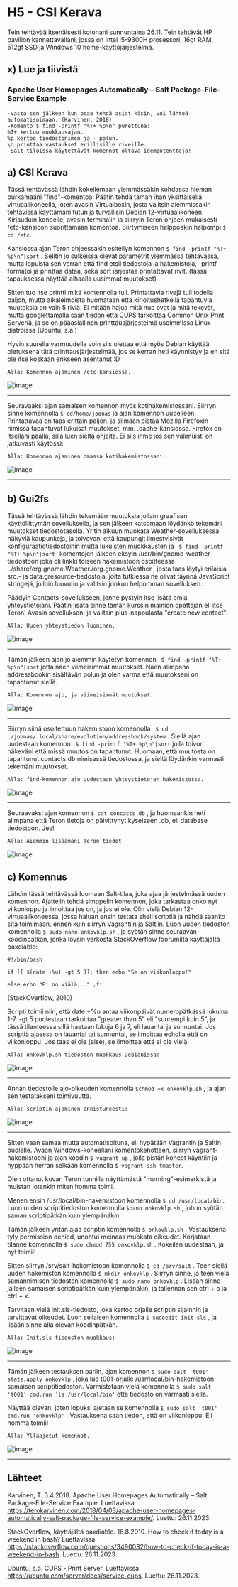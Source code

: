 # H5 - CSI Kerava

Tein tehtävää itsenäisesti kotonani sunnuntaina 26.11. Tein tehtävät HP pavilion kannettavallani, jossa on Intel i5-9300H prosessori, 16gt RAM, 512gt SSD ja Windows 10 home-käyttöjärjestelmä.

## x) Lue ja tiivistä

### Apache User Homepages Automatically – Salt Package-File-Service Example

```
-Vasta sen jälkeen kun osaa tehdä asiat käsin, voi lähteä automatisoimaan. (Karvinen, 2018)
-Komento $ find -printf "%T+ %p\n" purettuna:
%T+ kertoo muokkausajan.
%p kertoo tiedostonimen ja - polun.
\n printtaa vastaukset erillisille riveille.
-Salt tiloissa käytettävät komennot oltava idempotentteja!
```

## a) CSI Kerava

Tässä tehtävässä lähdin kokeilemaan ylemmässäkin kohdassa hieman purkamaani "find"-komentoa. Päätin tehdä tämän ihan yksittäisellä virtuaalikoneella, joten avasin Virtualboxin, josta valitsin aiemmissakin tehtävissä käyttämäni tutun ja turvallisin Debian 12-virtuaalikoneen. Kirjauduin koneelle, avasin terminalin ja siirryin Teron ohjeen mukaisesti /etc-kansioon suorittamaan komentoa. Siirtymiseen helppoakin helpompi `$ cd /etc`. 

Kansiossa ajan Teron ohjeessakin esitellyn komennon `$ find -printf "%T+ %p\n"|sort` . Selitin jo sulkeissa olevat parametrit ylemmässä tehtävässä, mutta lopuista sen verran että find etsii tiedostoja ja hakemistoja, -printf formatoi ja printtaa dataa, sekä sort järjestää printattavat rivit. (tässä tapauksessa näyttää alhaalla uusimmat muutokset)

Sitten tuo itse printti mikä komennolla tuli. Printattavia rivejä tuli todella paljon, mutta aikaleimoista huomataan että kirjoitushetkellä tapahtuvia muutoksia on vain 5 riviä. Ei mitään hajua mitä nuo ovat ja mitä tekevät, mutta googlettamalla saan tiedon että CUPS tarkoittaa Common Unix Print Serveriä, ja se on pääasiallinen printtausjärjestelmä useimmissa Linux distroissa (Ubuntu, s.a.)

Hyvin suurella varmuudella voin siis olettaa että myös Debian käyttää oletuksena tätä printtausjärjestelmää, jos se kerran heti käynnistyy ja en sitä ole itse koskaan erikseen asentanut :D

`Alla: Komennon ajaminen /etc-kansiossa.`

![image](https://github.com/hautadata/palvelintenhallinta-jh/assets/148875340/a152fd4a-5219-450c-8863-f252d0aca586)

---

Seuravaaksi ajan samaisen komennon myös kotihakemistossani. Siirryn sinne komennolla `$ cd/home/joonas` ja ajan komennon uudelleen. Printattavaa on taas erittäin paljon, ja silmään pistää Mozilla Firefoxin nimissä tapahtuvat lukuisat muutokset, mm. .cache-kansiossa. Firefox on itselläni päällä, sillä luen sieltä ohjeita. Ei siis ihme jos sen välimuisti on jatkuvasti käytössä. 

`Alla: Komennon ajaminen omassa kotihakemistossani.`

![image](https://github.com/hautadata/palvelintenhallinta-jh/assets/148875340/0e907b73-2796-44a5-b44e-28d0e04b288f)

---

## b) Gui2fs

Tässä tehtävässä lähdin tekemään muutoksia jollain graafisen käyttöliittymän sovelluksella, ja sen jälkeen katsomaan löydänkö tekemäni muutokset tiedostotasolla. Yritin alkuun muokata Weather-sovelluksessa näkyviä kaupunkeja, ja toivovani että kaupungit ilmestyisivät konfiguraatiotiedostoihin mutta lukuisten muokkausten ja ` $ find -printf "%T+ %p\n"|sort` -komentojen jälkeen eksyin /usr/bin/gnome-weather tiedostoon joka oli linkki toiseen hakemistoon osoitteessa ../share/org.gnome.Weather./org.gnome.Weather , josta taas löytyi erilaisia src.- ja data.gresource-tiedostoja, joita tutkiessa ne olivat täynnä JavaScript stringejä, jolloin luovutin ja valitsin jonkun helpomman sovelluksen.

Päädyin Contacts-sovellukseen, jonne pystyin itse lisätä omia yhteystietojani. Päätin lisätä sinne tämän kurssin mainion opettajan eli itse Teron! Avasin sovelluksen, ja valitsin plus-nappulasta "create new contact".

`Alla: Uuden yhteystiedon luominen.`

![image](https://github.com/hautadata/palvelintenhallinta-jh/assets/148875340/600a0bb7-1309-4613-b4b3-5e03fda65299)

---

Tämän jälkeen ajan jo aiemmin käytetyn komennon ` $ find -printf "%T+ %p\n"|sort` jotta näen viimeisimmät muutokset. Näen alimpana addressbookin sisältävän polun ja olen varma että muutokseni on tapahtunut siellä. 

`Alla: Komennon ajo, ja viimeisimmät muutokset.`

![image](https://github.com/hautadata/palvelintenhallinta-jh/assets/148875340/4f55f669-cb56-444a-b5b7-bae514e82288)

---

Siirryn siinä osoitettuun hakemistoon komennolla ` $ cd ./joonas/.local/share/evolution/addressbook/system` . Siellä ajan uudestaan komennon ` $ find -printf "%T+ %p\n"|sort` jolla toivon näkeväni että missä muutos on tapahtunut. Huomaan, että muutosta on tapahtunut contacts.db nimisessä tiedostossa, ja sieltä löydänkin varmasti tekemäni muutokset.

`Alla: find-komennon ajo uudestaan yhteystietojen hakemistossa.`

![image](https://github.com/hautadata/palvelintenhallinta-jh/assets/148875340/e6d735f2-11c4-4b82-be8b-11bceccbeb7c)

---

Seuraavaksi ajan komennon `$ cat concacts.db` , ja huomaankin heti alimpana että Teron tietoja on päivittynyt kyseiseen .db, eli database tiedostoon. Jes!

`Alla: Aiemmin lisäämäni Teron tiedot`

![image](https://github.com/hautadata/palvelintenhallinta-jh/assets/148875340/1c92a823-cad6-4dc5-88a3-e8461a6a601b)

## c) Komennus

Lähdin tässä tehtävässä luomaan Salt-tilaa, joka ajaa järjestelmässä uuden komennon. Ajattelin tehdä simppelin komennon, joka tarkastaa onko nyt viikonloppu ja ilmoittaa jos on, ja jos ei ole. Olin vielä Debian 12-virtuaalikoneessa, jossa haluan ensin testata shell scriptiä ja nähdä saanko sitä toimimaan, ennen kuin siirryn Vagrantiin ja Saltiin. Luon uuden tiedoston komennolla `$ sudo nano onkovklp.sh` , ja syötän sinne seuraavan koodinpätkän, jonka löysin verkosta StackOverflow foorumilta käyttäjältä paxdiablo:

```
#!/bin/bash

if [[ $(date +%u) -gt 5 ]]; then echo "Se on viikonloppu!"

else echo "Ei oo viälä..." ;fi
```

(StackOverflow, 2010)

Scripti toimii niin, että date +%u antaa viikonpäivät numeropätkässä lukuina 1-7. -gt 5 puolestaan tarkoittaa "greater than 5" eli "suurempi kuin 5", ja tässä tilanteessa sillä haetaan lukuja 6 ja 7, eli lauantai ja sunnuntai. Jos scriptiä ajaessa on lauantai tai sunnuntai, se ilmoittaa echolla että on viikonloppu. Jos taas ei ole (else), se ilmoittaa että ei ole vielä.

`Alla: onkovklp.sh tiedoston muokkaus Debianissa:`

![image](https://github.com/hautadata/palvelintenhallinta-jh/assets/148875340/e4b8132a-367d-4e66-a73e-ad15096703ef)

---

Annan tiedostolle ajo-oikeuden komennolla `$chmod +x onkovklp.sh` , ja ajan sen testatakseni toimivuutta.

`Alla: scriptin ajaminen onnistuneesti:`

![image](https://github.com/hautadata/palvelintenhallinta-jh/assets/148875340/65b3b5fb-e227-445a-8031-e29f98581b7e)

---

Sitten vaan samaa mutta automatisoituna, eli hypätään Vagrantin ja Saltin puolelle. Avaan Windows-koneellani komentokehotteen, siirryn vagrant-hakemistooni ja ajan koodin `$ vagrant up` , jolla pistän koneet käyntiin ja hyppään herran selkään komennolla `$ vagrant ssh tmaster`.

Olen ottanut kuvan Teron tunnilla näyttämästä "morning"-esimerkistä ja muistan jotenkin miten homma toimi. 

Menen ensin /usr/local/bin-hakemistoon komennolla `$ cd /usr/local/bin`. Luon uuden scriptitiedoston komennolla `$nano onkovklp.sh` , johon syötän saman scriptipätkän kuin ylempänäkin. 



Tämän jälkeen yritän ajaa scriptin komennolla `$ onkovklp.sh` . Vastauksena tyly permission denied, unohtui meinaas muokata oikeudet. Korjataan tilanne komennolla `$ sudo chmod 755 onkovklp.sh` . Kokeilen uudestaan, ja nyt toimii!

Sitten siirryn /srv/salt-hakemistoon komennolla `$ cd /srv/salt` . Teen siellä uuden hakemiston komennolla `$ mkdir onkovklp` . Siirryn sinne, ja teen vielä samannimisen tiedoston komennolla `$ sudo nano onkovklp` . Lisään sinne jälleen samaisen scriptipätkän kuin ylempänäkin, ja tallennan sen ctrl + o ja ctrl + x. 

Tarvitaan vielä init.sls-tiedosto, joka kertoo orjalle scriptin sijainnin ja tarvittavat oikeudet. Luon sellaisen komennolla `$ sudoedit init.sls` , ja lisään sinne alla olevan koodinpätkän.

`Alla: Init.sls-tiedoston muokkaus:`

![image](https://github.com/hautadata/palvelintenhallinta-jh/assets/148875340/914331b3-0c79-4cf0-b1af-5ec62b504637)

---

Tämän jälkeen testauksen pariin, ajan komennon `$ sudo salt 't001' state.apply onkovklp` , joka luo t001-orjalle /usr/local/bin-hakemistoon samaisen scriptitiedoston. Varmistetaan vielä komennolla `$ sudo salt 't001' cmd.run 'ls /usr/local/bin'` että tiedosto on varmasti siellä.

Näyttää olevan, joten lopuksi ajetaan se komennolla `$ sudo salt 't001' cmd.run 'onkovklp'` . Vastauksena saan tiedon, että on viikonloppu. Eli homma toimii!

`Alla: Ylläajetut komennot.`

![image](https://github.com/hautadata/palvelintenhallinta-jh/assets/148875340/97af6006-85b7-4f41-af2a-085fe7dfcf38)

---



## Lähteet

Karvinen, T. 3.4.2018. Apache User Homepages Automatically – Salt Package-File-Service Example. Luettavissa: https://terokarvinen.com/2018/04/03/apache-user-homepages-automatically-salt-package-file-service-example/. Luettu: 26.11.2023.

StackOverflow, käyttäjältä paxdiablo. 16.8.2010. How to check if today is a weekend in bash? Luettavissa: https://stackoverflow.com/questions/3490032/how-to-check-if-today-is-a-weekend-in-bash. Luettu: 26.11.2023.

Ubuntu, s.a. CUPS - Print Server. Luettavissa: https://ubuntu.com/server/docs/service-cups. Luettu: 26.11.2023.
